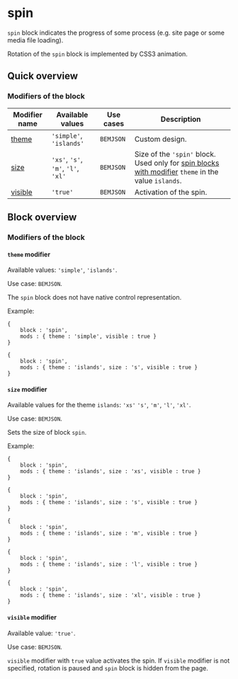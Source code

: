 # spin

`spin` block indicates the progress of some process (e.g. site page or some media file loading).

Rotation of the `spin` block is implemented by CSS3 animation.

## Quick overview

### Modifiers of the block

| Modifier name| Available values | Use cases | Description |
| ----------- | ------------------- | -------------------- | -------- |
| <a href=#spinthemes>theme</a> | <code>'simple'</code>, <code>'islands'</code> | <code>BEMJSON</code> | Custom design. |
| <a href=#spinsize>size</a> | <code>'xs'</code>, <code>'s'</code>, <code>'m'</code>, <code>'l'</code>, <code>'xl'</code> | <code>BEMJSON</code> | Size of the  <code>'spin'</code> block. Used only for  <a href="#spinthemes">spin blocks with modifier</a> <code>theme</code> in the value <code>islands</code>.|
| <a href=#spinvisible>visible</a> | <code>'true'</code> | <code>BEMJSON</code> | Activation of the spin. |

## Block overview

<a name="spinthemes"></a>

### Modifiers of the block

#### `theme` modifier

Available values: `'simple'`, `'islands'`.

Use case: `BEMJSON`.

The `spin` block does not have native control representation.

Example:

```bemjson
{
    block : 'spin',
    mods : { theme : 'simple', visible : true }
}
```

```bemjson
{
    block : 'spin',
    mods : { theme : 'islands', size : 's', visible : true }
}
```

<a name="spinsize"></a>

#### `size` modifier

Available values for the theme `islands`: `'xs'` `'s'`, `'m'`, `'l'`, `'xl'`.

Use case: `BEMJSON`.

Sets the size of block `spin`.

Example:

```bemjson
{
    block : 'spin',
    mods : { theme : 'islands', size : 'xs', visible : true }
}
```

```bemjson
{
    block : 'spin',
    mods : { theme : 'islands', size : 's', visible : true }
}
```

```bemjson
{
    block : 'spin',
    mods : { theme : 'islands', size : 'm', visible : true }
}
```


```bemjson
{
    block : 'spin',
    mods : { theme : 'islands', size : 'l', visible : true }
}
```

```bemjson
{
    block : 'spin',
    mods : { theme : 'islands', size : 'xl', visible : true }
}
```
<a name="spinvisible"></a>

#### `visible` modifier

Available value: `'true'`.

Use case: `BEMJSON`.

`visible` modifier with `true` value activates the spin. If `visible` modifier is not specified, rotation is paused and `spin` block is hidden from the page.
